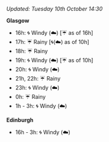 *Updated: Tuesday 10th October 14:30*

**Glasgow**

* 16h: :cyclone: Windy (:cloud:) [:umbrella: as of 16h]
* 17h: :umbrella: Rainy [:cyclone:(:cloud:) as of 10h]
* 18h: :umbrella: Rainy
* 19h: :cyclone: Windy (:cloud:) [:umbrella: as of 10h]
* 20h: :cyclone: Windy (:cloud:)
* 21h, 22h: :umbrella: Rainy
* 23h: :cyclone: Windy (:cloud:)
* 0h: :umbrella: Rainy
* 1h - 3h: :cyclone: Windy (:cloud:)

**Edinburgh**

* 16h - 3h: :cyclone: Windy (:cloud:)
